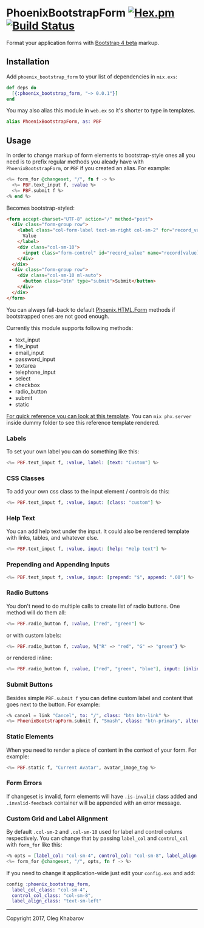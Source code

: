 # PhoenixBootstrapForm [![Hex.pm](https://img.shields.io/hexpm/v/phoenix_bootstrap_form.svg?style=flat)](https://hex.pm/packages/phoenix_bootstrap_form) [![Build Status](https://travis-ci.org/GBH/phoenix_bootstrap_form.svg?style=flat&branch=master)](https://travis-ci.org/GBH/phoenix_bootstrap_form)

Format your application forms with [Bootstrap 4 beta](http://getbootstrap.com) markup.

## Installation

Add `phoenix_bootstrap_form` to your list of dependencies in `mix.exs`:

```elixir
def deps do
  [{:phoenix_bootstrap_form, "~> 0.0.1"}]
end
```

You may also alias this module in `web.ex` so it's shorter to type in templates.

```elixir
alias PhoenixBootstrapForm, as: PBF
```

## Usage

In order to change markup of form elements to bootstrap-style ones all you need is
to prefix regular methods you aleady have with `PhoenixBootstrapForm`, or `PBF`
if you created an alias. For example:

```elixir
<%= form_for @changeset, "/", fn f -> %>
  <%= PBF.text_input f, :value %>
  <%= PBF.submit f %>
<% end %>
```

Becomes bootstrap-styled:

```html
<form accept-charset="UTF-8" action="/" method="post">
  <div class="form-group row">
    <label class="col-form-label text-sm-right col-sm-2" for="record_value">
      Value
    </label>
    <div class="col-sm-10">
      <input class="form-control" id="record_value" name="record[value]" type="text">
    </div>
  </div>
  <div class="form-group row">
    <div class="col-sm-10 ml-auto">
      <button class="btn" type="submit">Submit</button>
    </div>
  </div>
</form>
```

You can always fall-back to default [Phoenix.HTML.Form](https://hexdocs.pm/phoenix_html/Phoenix.HTML.Form.html)
methods if bootstrapped ones are not good enough.

Currently this module supports following methods:

* text_input
* file_input
* email_input
* password_input
* textarea
* telephone_input
* select
* checkbox
* radio_button
* submit
* static

[For quick reference you can look at this template](https://github.com/GBH/phoenix_bootstrap_form/blob/master/dummy/lib/dummy_web/templates/page/index.html.eex). You can `mix phx.server` inside dummy folder to see
this reference template rendered.

### Labels

To set your own label you can do something like this:

```elixir
<%= PBF.text_input f, :value, label: [text: "Custom"] %>
```

### CSS Classes

To add your own css class to the input element / controls do this:

```elixir
<%= PBF.text_input f, :value, input: [class: "custom"] %>
```

### Help Text

You can add help text under the input. It could also be rendered template with
links, tables, and whatever else.

```elixir
<%= PBF.text_input f, :value, input: [help: "Help text"] %>
```

### Prepending and Appending Inputs

```elixir
<%= PBF.text_input f, :value, input: [prepend: "$", append: ".00"] %>
```

### Radio Buttons

You don't need to do multiple calls to create list of radio buttons. One method
will do them all:

```elixir
<%= PBF.radio_button f, :value, ["red", "green"] %>
```

or with custom labels:

```elixir
<%= PBF.radio_button f, :value, %{"R" => "red", "G" => "green"} %>

```

or rendered inline:

```elixir
<%= PBF.radio_button f, :value, ["red", "green", "blue"], input: [inline: true] %>
```

### Submit Buttons

Besides simple `PBF.submit f` you can define custom label and content that goes
next to the button. For example:

```elixir
<% cancel = link "Cancel", to: "/", class: "btn btn-link" %>
<%= PhoenixBootstrapForm.submit f, "Smash", class: "btn-primary", alternative: cancel %>
```

### Static Elements

When you need to render a piece of content in the context of your form. For example:

```elixir
<%= PBF.static f, "Current Avatar", avatar_image_tag %>
```

### Form Errors

If changeset is invalid, form elements will have `.is-invalid` class added and
`.invalid-feedback` container will be appended with an error message.


### Custom Grid and Label Alignment

By default `.col-sm-2` and `.col-sm-10` used for label and control colums respectively.
You can change that by passing `label_col` and `control_col` with `form_for` like this:

```elixir
<% opts = [label_col: "col-sm-4", control_col: "col-sm-8", label_align: "text-sm-left"] %>
<%= form_for @changeset, "/", opts, fn f -> %>

```

If you need to change it application-wide just edit your `config.exs` and add:

```elixir
config :phoenix_bootstrap_form,
  label_col_class: "col-sm-4",
  control_col_class: "col-sm-8",
  label_align_class: "text-sm-left"

```

---

Copyright 2017, Oleg Khabarov
